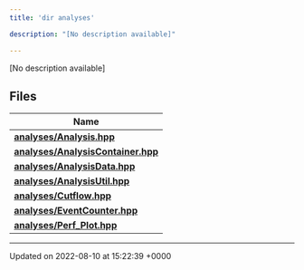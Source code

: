 ```yaml
---
title: 'dir analyses'

description: "[No description available]"

---
```







[No description available]

## Files

| Name           |
| -------------- |
| **[analyses/Analysis.hpp](/documentation/code/gambit_2.2/files/analysis_8hpp/#file-analysis.hpp)**  |
| **[analyses/AnalysisContainer.hpp](/documentation/code/gambit_2.2/files/analysiscontainer_8hpp/#file-analysiscontainer.hpp)**  |
| **[analyses/AnalysisData.hpp](/documentation/code/gambit_2.2/files/analysisdata_8hpp/#file-analysisdata.hpp)**  |
| **[analyses/AnalysisUtil.hpp](/documentation/code/gambit_2.2/files/analysisutil_8hpp/#file-analysisutil.hpp)**  |
| **[analyses/Cutflow.hpp](/documentation/code/gambit_2.2/files/cutflow_8hpp/#file-cutflow.hpp)**  |
| **[analyses/EventCounter.hpp](/documentation/code/gambit_2.2/files/eventcounter_8hpp/#file-eventcounter.hpp)**  |
| **[analyses/Perf_Plot.hpp](/documentation/code/gambit_2.2/files/perf__plot_8hpp/#file-perf-plot.hpp)**  |






-------------------------------

Updated on 2022-08-10 at 15:22:39 +0000
